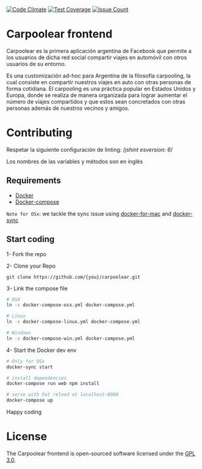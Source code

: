 [![Code Climate](https://codeclimate.com/github/ngelx/carpoolear/badges/gpa.svg)](https://codeclimate.com/github/ngelx/carpoolear)
[![Test Coverage](https://codeclimate.com/github/ngelx/carpoolear/badges/coverage.svg)](https://codeclimate.com/github/ngelx/carpoolear/coverage)
[![Issue Count](https://codeclimate.com/github/ngelx/carpoolear/badges/issue_count.svg)](https://codeclimate.com/github/ngelx/carpoolear)

# Carpoolear frontend

Carpoolear es la primera aplicación argentina de Facebook que permite a los usuarios de dicha red social compartir viajes en automóvil con otros usuarios de su entorno.

Es una customización ad-hoc para Argentina de la filosofía carpooling, la cual consiste en compartir nuestros viajes en auto con otras personas de forma cotidiana. El carpooling es una práctica popular en Estados Unidos y Europa, donde se realiza de manera organizada para lograr aumentar el número de viajes compartidos y que estos sean concretados con otras personas además de nuestros vecinos y amigos.


# Contributing

Respetar la siguiente configuración de linting: /*jshint esversion: 6*/

Los nombres de las variables y métodos son en inglés

## Requirements

- [Docker](https://www.docker.com/)
- [Docker-compose](https://docs.docker.com/compose/)

`Note for OSx`: we tackle the sync issue using  [docker-for-mac](https://docs.docker.com/docker-for-mac/) and [docker-sync](http://docker-sync.io/)

## Start coding

1- Fork the repo

2- Clone your Repo
```
git clone https://github.com/{you}/carpoolear.git
```

3- Link the compose file

``` bash
# OSX
ln -s docker-compose-osx.yml docker-compose.yml

# Linux
ln -s docker-compose-linux.yml docker-compose.yml

# Windows
ln -s docker-compose-win.yml docker-compose.yml
```

4- Start the Docker dev env

``` bash
# Only for OSx
docker-sync start
```

``` bash
# install dependencies
docker-compose run web npm install

# serve with hot reload at localhost:8080
docker-compose up
```

Happy coding

# License

The Carpoolear frontend is open-sourced software licensed under the [GPL 3.0](https://github.com/STS-Rosario/carpoolear_backend/blob/master/LICENSE).

